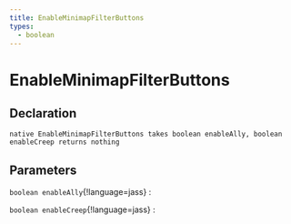 ```yaml
---
title: EnableMinimapFilterButtons
types:
  - boolean
---
```


# EnableMinimapFilterButtons

## Declaration

```jass
native EnableMinimapFilterButtons takes boolean enableAlly, boolean enableCreep returns nothing
```

## Parameters
`boolean enableAlly`{!language=jass}
: 

`boolean enableCreep`{!language=jass}
: 
